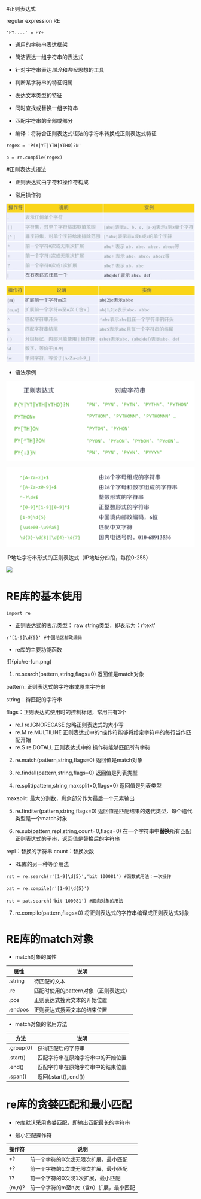 ﻿#正则表达式

regular expression RE

```
'PY....' = PY+
```

- 通用的字符串表达框架

- 简洁表达一组字符串的表达式

- 针对字符串表达*简介*和*特征*思想的工具

- 判断某字符串的特征归属

- 表达文本类型的特征

- 同时查找或替换一组字符串

- 匹配字符串的全部或部分

- 编译：将符合正则表达式语法的字符串转换成正则表达式特征

```
regex = 'P(Y|YT|YTH|YTHO)?N'

p = re.compile(regex)
```

#正则表达式语法

- 正则表达式由字符和操作符构成

- 常用操作符

![](pic/op-1.png)

![](pic/op-2.png)

- 语法示例

![](pic/op-e1.png)

![](pic/op-e2.png)

IP地址字符串形式的正则表达式（IP地址分四段，每段0-255）

![](pic/op-e3)

# RE库的基本使用

```
import re
```

- 正则表达式的表示类型： raw string类型，即表示为：r'text'

```
r'[1-9]\d{5}' #中国地区邮政编码
```

- re库的主要功能函数

![]{pic/re-fun.png)

1. re.search(pattern,string,flags=0) 返回值是match对象

  pattern: 正则表达式的字符串或原生字符串

  string：待匹配的字符串

  flags：正则表达式使用时的控制标记，常用共有3个
  - re.I re.IGNORECASE 忽略正则表达式的大小写
  - re.M re.MULTILINE  正则表达式中的^操作符能够将给定字符串的每行当作匹配开始
  - re.S re.DOTALL     正则表达式中的.操作符能够匹配所有字符

2. re.match(pattern,string,flags=0) 返回值是match对象

3. re.findall(pattern,string,flags=0) 返回值是列表类型

4. re.split(pattern,string,maxsplit=0,flags=0) 返回值是列表类型

  maxsplit: 最大分割数，剩余部分作为最后一个元素输出

5. re.finditer(pattern,string,flags=0) 返回值是匹配结果的迭代类型，每个迭代类型是一个match对象

6. re.sub(pattern,repl,string,count=0,flags=0) 在一个字符串中**替换**所有匹配正则表达式的子串，返回值是替换后的字符串

  repl：替换的字符串
  count：替换次数

- RE库的另一种等价用法

```
rst = re.search(r'[1-9]\d{5}','bit 100081') #函数式用法：一次操作

pat = re.compile(r'[1-9]\d{5}')

rst = pat.search('bit 100081') #面向对象的用法
```

7. re.compile(pattern,flags=0) 将正则表达式的字符串编译成正则表达式对象
  
# RE库的match对象

- match对象的属性

属性|说明
-|-
.string|待匹配的文本
.re|匹配时使用的pattern对象（正则表达式）
.pos|正则表达式搜索文本的开始位置
.endpos|正则表达式搜索文本的结束位置

- match对象的常用方法

方法|说明
-|-
.group(0)|获得匹配后的字符串
.start()|匹配字符串在原始字符串中的开始位置
.end()|匹配字符串在原始字符串中的结束位置
.span()|返回(.start(),.end())

# re库的贪婪匹配和最小匹配

- re库默认采用贪婪匹配，即输出匹配最长的字符串

- 最小匹配操作符

操作符|说明
-|-
*?|前一个字符的0次或无限次扩展，最小匹配
+?|前一个字符的1次或无限次扩展，最小匹配
??|前一个字符的0次或1次扩展，最小匹配
{m,n}?|前一个字符的m至n次（含n）扩展，最小匹配






